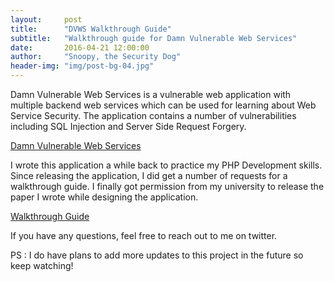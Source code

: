 ```yaml
---
layout:     post
title:      "DVWS Walkthrough Guide"
subtitle:   "Walkthrough guide for Damn Vulnerable Web Services"
date:       2016-04-21 12:00:00
author:     "Snoopy, the Security Dog"
header-img: "img/post-bg-04.jpg"
---
```

<p>Damn Vulnerable Web Services is a vulnerable web application with multiple backend web services which can be used for learning about Web Service Security. The application contains a number of vulnerabilities including SQL Injection and Server Side Request Forgery.</p>
<a href="https://github.com/snoopythesecuritydog/dvws">Damn Vulnerable Web Services</a>
<p>I wrote this application a while back to practice my PHP Development skills. Since releasing the application, I did get a number of requests for a walkthrough guide. I finally got permission from my university to release the paper I wrote while designing the application. </p>
<a href="/img/DVWS-_Understanding_Common_Web_Service_Vulnerabilies-V0.2.pdf">Walkthrough Guide</a>



<p>If you have any questions, feel free to reach out to me on twitter.</p>

<p>PS : I do have plans to add more updates to this project in the future so keep watching!</p>